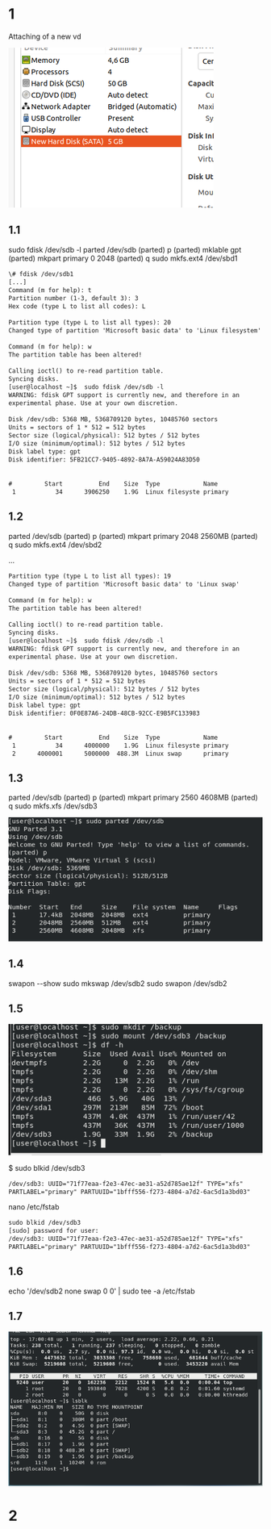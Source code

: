 # 1
Attaching of a new vd

![images](./images/new_disk.png)

## 1.1
sudo fdisk /dev/sdb -l
parted /dev/sdb
(parted) p
(parted) mklable gpt
(parted) mkpart primary 0 2048
(parted) q
sudo mkfs.ext4 /dev/sbd1

```
\# fdisk /dev/sdb1
[...]
Command (m for help): t
Partition number (1-3, default 3): 3
Hex code (type L to list all codes): L

Partition type (type L to list all types): 20
Changed type of partition 'Microsoft basic data' to 'Linux filesystem'

Command (m for help): w
The partition table has been altered!

Calling ioctl() to re-read partition table.
Syncing disks.
[user@localhost ~]$  sudo fdisk /dev/sdb -l
WARNING: fdisk GPT support is currently new, and therefore in an experimental phase. Use at your own discretion.

Disk /dev/sdb: 5368 MB, 5368709120 bytes, 10485760 sectors
Units = sectors of 1 * 512 = 512 bytes
Sector size (logical/physical): 512 bytes / 512 bytes
I/O size (minimum/optimal): 512 bytes / 512 bytes
Disk label type: gpt
Disk identifier: 5FB21CC7-9405-4892-8A7A-A59024A83D50


#         Start          End    Size  Type            Name
 1           34      3906250    1.9G  Linux filesyste primary
```


## 1.2

parted /dev/sdb
(parted) p
(parted) mkpart primary 2048 2560MB
(parted) q
sudo mkfs.ext4 /dev/sbd2

...

```
Partition type (type L to list all types): 19
Changed type of partition 'Microsoft basic data' to 'Linux swap'

Command (m for help): w
The partition table has been altered!

Calling ioctl() to re-read partition table.
Syncing disks.
[user@localhost ~]$  sudo fdisk /dev/sdb -l
WARNING: fdisk GPT support is currently new, and therefore in an experimental phase. Use at your own discretion.

Disk /dev/sdb: 5368 MB, 5368709120 bytes, 10485760 sectors
Units = sectors of 1 * 512 = 512 bytes
Sector size (logical/physical): 512 bytes / 512 bytes
I/O size (minimum/optimal): 512 bytes / 512 bytes
Disk label type: gpt
Disk identifier: 0F0E87A6-24DB-48CB-92CC-E9B5FC133983


#         Start          End    Size  Type            Name
 1           34      4000000    1.9G  Linux filesyste primary
 2      4000001      5000000  488.3M  Linux swap      primary
```


## 1.3

parted /dev/sdb
(parted) p
(parted) mkpart primary 2560 4608MB
(parted) q
sudo mkfs.xfs /dev/sdb3

![images](./images/list_parted_1_3.png)

## 1.4

swapon --show
sudo mkswap /dev/sdb2
sudo swapon /dev/sdb2


## 1.5

![images](./images/1_5_mount.png)

$ sudo blkid /dev/sdb3

```
/dev/sdb3: UUID="71f77eaa-f2e3-47ec-ae31-a52d785ae12f" TYPE="xfs" PARTLABEL="primary" PARTUUID="1bfff556-f273-4804-a7d2-6ac5d1a3bd03" 
```

nano /etc/fstab

```
sudo blkid /dev/sdb3
[sudo] password for user: 
/dev/sdb3: UUID="71f77eaa-f2e3-47ec-ae31-a52d785ae12f" TYPE="xfs" PARTLABEL="primary" PARTUUID="1bfff556-f273-4804-a7d2-6ac5d1a3bd03" 
```

## 1.6

echo '/dev/sdb2 none swap 0 0' | sudo tee -a /etc/fstab

## 1.7 

![images](./images/result.png)

# 2

